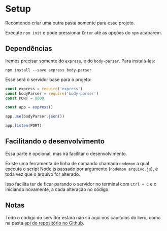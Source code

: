 # Setup

Recomendo criar uma outra pasta somente para esse projeto.

Execute `npm init` e pode pressionar `Enter` até as opções do `npm` acabarem.

## Dependências

Iremos precisar somente do `express`, e do `body-parser`. Para instalá-las:

```shell
npm install --save express body-parser
```

Esse será o servidor base para o projeto:

```javascript
const express = require('express')
const bodyParser = require('body-parser')
const PORT = 8000

const app = express()

app.use(bodyParser.json())

app.listen(PORT)
```

## Facilitando o desenvolvimento

Essa parte é opcional, mas irá facilitar o desenvolvimento.

Existe uma ferramenta de linha de comando chamada `nodemon` a qual executa o script Node.js passado por argumento (`nodemon arquivo.js`), e toda vez que o arquivo for alterado.

Isso facilita ter de ficar parando o servidor no terminal com `Ctrl + C` e o iniciando novamente, a cada alteração no código.

## Notas

Todo o código do servidor estará não só aqui nos capítulos do livro, como na pasta [api do repositório no Github](https://github.com/otaviopace/livro-desenvolvimento-web-basico/tree/master/api).
